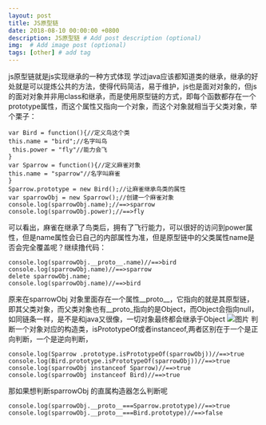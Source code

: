 ```yaml
---
layout: post
title: JS原型链
date: 2018-08-10 00:00:00 +0800
description: JS原型链 # Add post description (optional)
img:  # Add image post (optional)
tags: [other] # add tag
---
```

js原型链就是js实现继承的一种方式体现
学过java应该都知道类的继承，继承的好处就是可以提炼公共的方法，使得代码简洁，易于维护，js也是面对对象的，但js的面对对象并非用class和继承，而是使用原型链的方式，即每个函数都存在一个prototype属性，而这个属性又指向一个对象，而这个对象就相当于父类对象，举个栗子：
```
var Bird = function(){//定义鸟这个类
this.name = "bird";//名字叫鸟
 this.power = "fly"//能力会飞
}
var Sparrow = function(){//定义麻雀对象
this.name = "sparrow"//名字叫麻雀
}
Sparrow.prototype = new Bird();//让麻雀继承鸟类的属性
var sparrowObj = new Sparrow();//创建一个麻雀对象
console.log(sparrowObj.name);//==>sparrow
console.log(sparrowObj.power);//==>fly
```
可以看出，麻雀在继承了鸟类后，拥有了飞行能力，可以很好的访问到power属性，但是name属性会已自己的内部属性为准，但是原型链中的父类属性name是否会完全覆盖呢？继续撸代码：
```
console.log(sparrowObj.__proto__.name)//==>bird
console.log(sparrowObj.name)//==>sparrow
delete sparrowObj.name;
console.log(sparrowObj.name)//==>bird
```
原来在sparrowObj 对象里面存在一个属性__proto__，它指向的就是其原型链，即其父类对象，而父类对象也有__proto_指向的是Object，而Object会指向null，如同链条一样，是不是和java又很像，一切对象最终都会继承于Object
![图片](https://blog-pic-1257286366.cos.ap-chengdu.myqcloud.com/js%E5%BB%BA%E8%AE%AE/prototype.png)
判断一个对象对应的构造类，isPrototypeOf或者instanceof,两者区别在于一个是正向判断，一个是逆向判断，
```
console.log(Sparrow .prototype.isPrototypeOf(sparrowObj))//==>true
console.log(Bird.prototype.isPrototypeOf(sparrowObj))//==>true
console.log(sparrowObj instanceof Sparrow)//==>true
console.log(sparrowObj instanceof Bird)//==>true
```
那如果想判断sparrowObj 的直属构造器怎么判断呢
```
console.log(sparrowObj.__proto__===Sparrow.prototype)//==>true
console.log(sparrowObj.__proto__===Bird.prototype)//==>false
```

